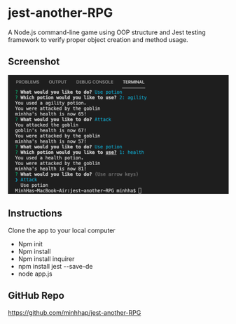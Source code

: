 # jest-another-RPG
A Node.js command-line game using OOP structure and Jest testing framework to verify proper object creation and method usage.

## Screenshot
<div>
    <img src="./public/image/RPG-game.png" width="800px"></img>
</div>

## Instructions
Clone the app to your local computer
* Npm init
* Npm install
* Npm install inquirer
* npm install jest --save-de
* node app.js


## GitHub Repo
https://github.com/minhhap/jest-another-RPG